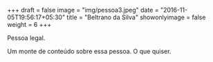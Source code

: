 +++
draft = false
image = "img/pessoa3.jpeg"
date = "2016-11-05T19:56:17+05:30"
title = "Beltrano da Silva"
showonlyimage = false
weight = 6
+++

Pessoa legal.
<!--more-->

Um monte de conteúdo sobre essa pessoa. O que quiser. 
